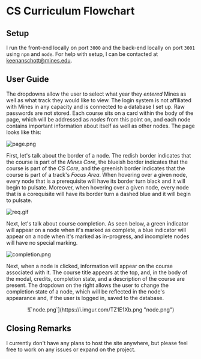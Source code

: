# CS Curriculum Flowchart

## Setup

I run the front-end locally on port `3000` and the back-end locally on port `3001` using `npm` and `node`. For help with setup, I can be contacted at keenanschott@mines.edu.

## User Guide

The dropdowns allow the user to select what year they *entered* Mines as well as what track they would like to view. The login system is not affiliated with Mines in any capacity and is connected to a database I set up. Raw passwords are not stored. Each course sits on a card within the body of the page, which will be addressed as *nodes* from this point on, and each node contains important information about itself as well as other nodes. The page looks like this:

![`page.png`](https://i.imgur.com/mVw6eZ5.png "page.png")

First, let's talk about the border of a node. The redish border indicates that the course is part of the *Mines Core*, the blueish border indicates that the course is part of the *CS Core*, and the greenish border indicates that the course is part of a track's *Focus Area*. When hovering over a given node, every node that is a prerequisite will have its border turn black and it will begin to pulsate. Moreover, when hovering over a given node, every node that is a corequisite will have its border turn a dashed blue and it will begin to pulsate.

![`req.gif`](https://i.imgur.com/KZpeOQe.gif "req.gif")

Next, let's talk about course completion. As seen below, a green indicator will appear on a node when it's marked as complete, a blue indicator will appear on a node when it's marked as in-progress, and incomplete nodes will have no special marking. 

![`completion.png`](https://i.imgur.com/sbW20bO.png "completion.png")

Next, when a node is clicked, information will appear on the course associated with it. The course title appears at the top, and, in the body of the modal, credits, completion state, and a description of the course are present. The dropdown on the right allows the user to change the completion state of a node, which will be reflected in the node's appearance and, if the user is logged in, saved to the database. 

<div style="text-align:center;">
![`node.png`](https://i.imgur.com/TZ1E1Xb.png "node.png")
</div>

## Closing Remarks

I currently don't have any plans to host the site anywhere, but please feel free to work on any issues or expand on the project.